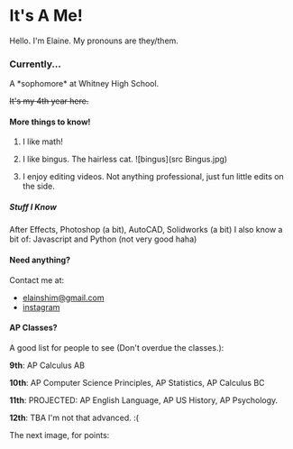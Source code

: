 # It's A Me!
Hello. I'm Elaine. My pronouns are they/them.

### Currently...

<p> A *sophomore* at Whitney High School. </p>

~~It's my 4th year here.~~

#### More things to know!
1. I like math!

2. I like bingus. The hairless cat.
![bingus](src Bingus.jpg)

3. I enjoy editing videos. Not anything professional, just fun little edits on the side.

##### Stuff I Know
After Effects, Photoshop (a bit), AutoCAD, Solidworks (a bit)
I also know a bit of: Javascript and Python (not very good haha)

#### Need anything?
Contact me at:

- <elainshim@gmail.com>
- [instagram](instagram.com/idiotelaine)

#### AP Classes?
A good list for people to see (Don't overdue the classes.):

**9th**: AP Calculus AB

**10th**: AP Computer Science Principles, AP Statistics, AP Calculus BC

**11th**: PROJECTED: AP English Language, AP US History, AP Psychology.

**12th**: TBA I'm not that advanced. :(

The next image, for points:
